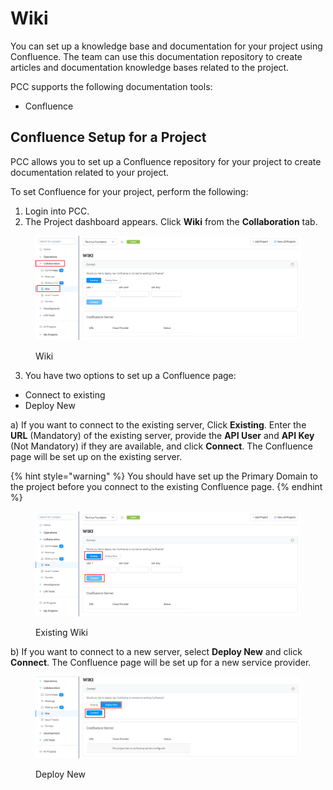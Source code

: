# Wiki

You can set up a knowledge base and documentation for your project using Confluence. The team can use this documentation repository to create articles and documentation knowledge bases related to the project.

PCC supports the following documentation tools:

* Confluence

## Confluence Setup for a Project <a href="#confluence-setup-for-a-project" id="confluence-setup-for-a-project"></a>

PCC allows you to set up a Confluence repository for your project to create documentation related to your project.

To set Confluence for your project, perform the following:

1. Login into PCC.
2. The Project dashboard appears. Click **Wiki** from the **Collaboration** tab.

<figure><img src="../../../.gitbook/assets/image (30).png" alt=""><figcaption><p>Wiki</p></figcaption></figure>

3. You have two options to set up a Confluence page:

* Connect to existing
* Deploy New

a) If you want to connect to the existing server, Click **Existing**. Enter the **URL** (Mandatory) of the existing server, provide the **API User** and **API Key** (Not Mandatory) if they are available, and click **Connect**. The Confluence page will be set up on the existing server.

{% hint style="warning" %}
You should have set up the Primary Domain to the project before you connect to the existing Confluence page.&#x20;
{% endhint %}

<figure><img src="../../../.gitbook/assets/image (31).png" alt=""><figcaption><p>Existing Wiki</p></figcaption></figure>

b) If you want to connect to a new server, select **Deploy New** and click **Connect**. The Confluence page will be set up for a new service provider.

<figure><img src="../../../.gitbook/assets/image (32).png" alt=""><figcaption><p>Deploy New </p></figcaption></figure>
